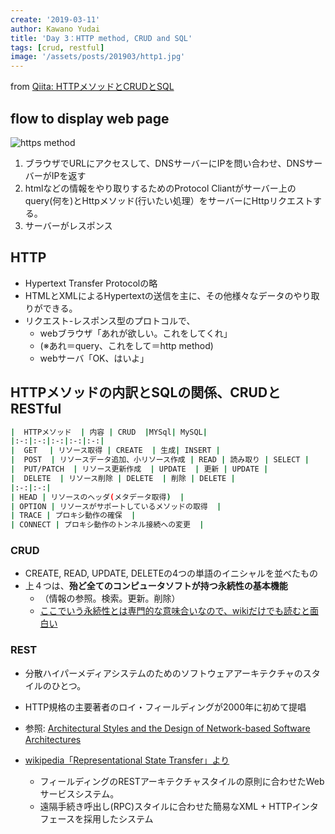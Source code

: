 ```yaml
---
create: '2019-03-11'
author: Kawano Yudai
title: 'Day 3：HTTP method, CRUD and SQL'
tags: [crud, restful]
image: '/assets/posts/201903/http1.jpg'
---
```


from [Qiita: HTTPメソッドとCRUDとSQL](https://qiita.com/OriverK/items/19b9e0113fe22afb3017)

## flow to display web page

<picture>
  <source srcSet="/assets/posts/201903/http1.webp" type="image/webp" />
  <img src="/assets/posts/201903/http1.jpg" alt="https method" />
</picture>

1. ブラウザでURLにアクセスして、DNSサーバーにIPを問い合わせ、DNSサーバーがIPを返す
2. htmlなどの情報をやり取りするためのProtocol Cliantがサーバー上のquery(何を)とHttpメソッド(行いたい処理）をサーバーにHttpリクエストする。
3. サーバーがレスポンス

## HTTP
- Hypertext Transfer Protocolの略
- HTMLとXMLによるHypertextの送信を主に、その他様々なデータのやり取りができる。
- リクエスト-レスポンス型のプロトコルで、
    - webブラウザ「あれが欲しい。これをしてくれ」
    - (※あれ＝query、これをして＝http method)
    - webサーバ「OK、はいよ」

## HTTPメソッドの内訳とSQLの関係、CRUDとRESTful

```sh
|  HTTPメソッド  | 内容 | CRUD  |MYSql| MySQL|
|:-:|:-:|:-:|:-:|:-:|
|  GET 　| リソース取得 | CREATE  | 生成| INSERT |
|  POST  | リソースデータ追加、小リソース作成 | READ | 読み取り | SELECT |
|  PUT/PATCH  | リソース更新作成  | UPDATE  | 更新 | UPDATE |
|  DELETE  | リソース削除 | DELETE  | 削除 | DELETE |
|:-:|:-:|
| HEAD | リソースのヘッダ(メタデータ取得)  |
| OPTION | リソースがサポートしているメソッドの取得  |
| TRACE | プロキシ動作の確保  |
| CONNECT | プロキシ動作のトンネル接続への変更  |
```

### CRUD
- CREATE, READ, UPDATE, DELETEの4つの単語のイニシャルを並べたもの
- 上４つは、**殆ど全てのコンピュータソフトが持つ永続性の基本機能**
    - （情報の参照。検索。更新。削除）
    - [ここでいう永続性とは専門的な意味合いなので、wikiだけでも読むと面白い](https://ja.wikipedia.org/wiki/%E6%B0%B8%E7%B6%9A%E6%80%A7)

### REST
- 分散ハイパーメディアシステムのためのソフトウェアアーキテクチャのスタイルのひとつ。
- HTTP規格の主要著者のロイ・フィールディングが2000年に初めて提唱

- 参照: [Architectural Styles and the Design of Network-based Software Architectures](https://www.ics.uci.edu/~fielding/pubs/dissertation/top.htm)

- [wikipedia「Representational State Transfer」より](https://ja.wikipedia.org/wiki/Representational_State_Transfer)
    - フィールディングのRESTアーキテクチャスタイルの原則に合わせたWebサービスシステム。
    - 遠隔手続き呼出し(RPC)スタイルに合わせた簡易なXML + HTTPインタフェースを採用したシステム